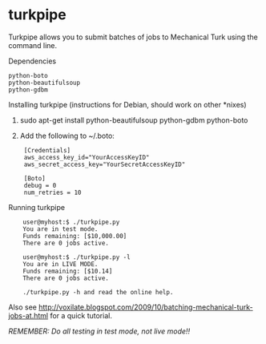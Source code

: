 # turkpipe
Turkpipe allows you to submit batches of jobs to Mechanical Turk using the command line.

Dependencies

    python-boto
    python-beautifulsoup
    python-gdbm 

Installing turkpipe (instructions for Debian, should work on other *nixes)

1. sudo apt-get install python-beautifulsoup python-gdbm python-boto
  
2. Add the following to ~/.boto:

        [Credentials]
        aws_access_key_id="YourAccessKeyID"
        aws_secret_access_key="YourSecretAccessKeyID"
        
        [Boto]
        debug = 0
        num_retries = 10

Running turkpipe

        user@myhost:$ ./turkpipe.py 
        You are in test mode.
        Funds remaining: [$10,000.00]
        There are 0 jobs active. 

        user@myhost:$ ./turkpipe.py -l
        You are in LIVE MODE.
        Funds remaining: [$10.14]
        There are 0 jobs active. 

        ./turkpipe.py -h and read the online help.

Also see http://voxilate.blogspot.com/2009/10/batching-mechanical-turk-jobs-at.html for a quick tutorial. 

*REMEMBER: Do all testing in test mode, not live mode!!*
